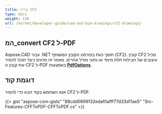 ```yaml
---
title: צורות CF2
type: docs
weight: 110
url: /he/net/developer-guide/cad-and-bim-drawings/cf2-drawings/
---
```


## **המ_convert CF2 ל-PDF**

Aspose.CAD עבור .NET תומך כעת בפורמט הקובץ המשותף (CF2). קובץ CF2 מכיל עיצובים של חבילות תלת מימד או נתוני מודל אחרים. מאמר זה מדגים כיצד תוכל להמיר את קובץ ה-CF2 ל-PDF באמצעות [**PdfOptions**](https://reference.aspose.com/cad/net/aspose.cad.imageoptions/pdfoptions).

## דוגמת קוד

אנא השתמש בקוד הבא כדי להמיר CF2 ל-PDF.

{{< gist "aspose-com-gists" "88cdd0899132edaf0afff77d33d11ae5" "Src-Features-CFFToPDF-CFFToPDF.cs" >}}

